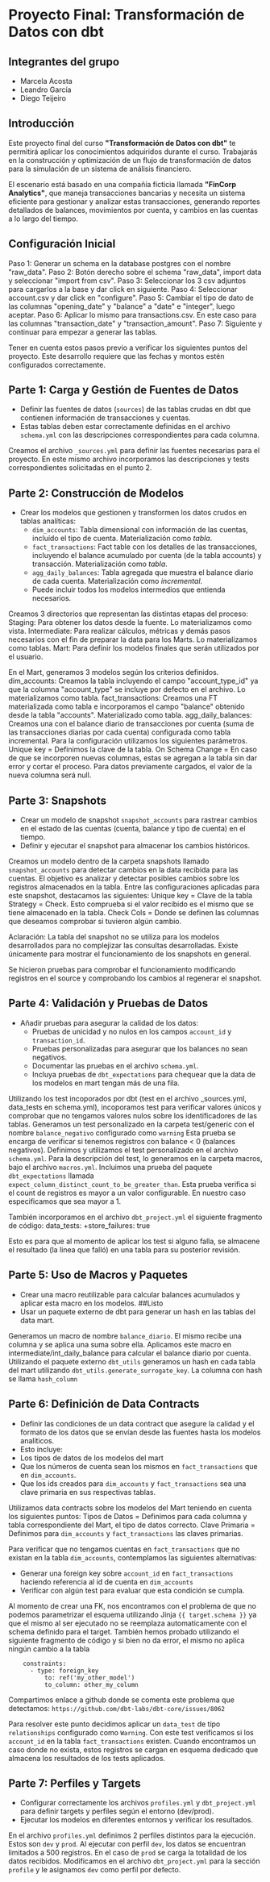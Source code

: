 # Proyecto Final: Transformación de Datos con dbt

## Integrantes del grupo

- Marcela Acosta
- Leandro García
- Diego Teijeiro

## Introducción

Este proyecto final del curso **"Transformación de Datos con dbt"** te permitirá aplicar los conocimientos adquiridos durante el curso. Trabajarás en la construcción y optimización de un flujo de transformación de datos para la simulación de un sistema de análisis financiero.

El escenario está basado en una compañía ficticia llamada **"FinCorp Analytics"**, que maneja transacciones bancarias y necesita un sistema eficiente para gestionar y analizar estas transacciones, generando reportes detallados de balances, movimientos por cuenta, y cambios en las cuentas a lo largo del tiempo.

## Configuración Inicial

Paso 1: Generar un schema en la database postgres con el nombre "raw_data".
Paso 2: Botón derecho sobre el schema "raw_data", import data y seleccionar "import from csv".
Paso 3: Seleccionar los 3 csv adjuntos para cargarlos a la base y dar click en siguiente.
Paso 4: Seleccionar account.csv y dar click en "configure".
Paso 5: Cambiar el tipo de dato de las columnas "opening_date" y "balance" a "date" e "integer", luego aceptar.
Paso 6: Aplicar lo mismo para transactions.csv. En este caso para las columnas "transaction_date" y "transaction_amount".
Paso 7: Siguiente y continuar para empezar a generar las tablas.

Tener en cuenta estos pasos previo a verificar los siguientes puntos del proyecto.
Este desarrollo requiere que las fechas y montos estén configurados correctamente.

## Parte 1: **Carga y Gestión de Fuentes de Datos**
   - Definir las fuentes de datos (`sources`) de las tablas crudas en dbt que contienen información de transacciones y cuentas.
   - Estas tablas deben estar correctamente definidas en el archivo `schema.yml` con las descripciones correspondientes para cada columna.

Creamos el archivo `_sources.yml` para definir las fuentes necesarias para el proyecto.
En este mismo archivo incorporamos las descripciones y tests correspondientes solicitadas en el punto 2.

## Parte 2: **Construcción de Modelos**
   - Crear los modelos que gestionen y transformen los datos crudos en tablas analíticas:
     - `dim_accounts`: Tabla dimensional con información de las cuentas, incluído el tipo de cuenta. Materialización como _tabla_.
     - `fact_transactions`: Fact table con los detalles de las transacciones, incluyendo el balance acumulado por cuenta (de la tabla accounts) y transacción. Materialización como _tabla_.
     - `agg_daily_balances`: Tabla agregada que muestra el balance diario de cada cuenta. Materialización como _incremental_.
     - Puede incluir todos los modelos intermedios que entienda necesarios.

Creamos 3 directorios que representan las distintas etapas del proceso:
  Staging: Para obtener los datos desde la fuente. Lo materializamos como vista.
  Intermediate: Para realizar cálculos, métricas y demás pasos necesarios con el fin de preparar la data para los Marts. Lo materializamos como tablas.
  Mart: Para definir los modelos finales que serán utilizados por el usuario.

En el Mart, generamos 3 modelos según los criterios definidos.
  dim_accounts: Creamos la tabla incluyendo el campo "account_type_id" ya que la columna "account_type" se incluye por defecto en el archivo. Lo materializamos como tabla.
  fact_transactions: Creamos una FT materializada como tabla e incorporamos el campo "balance" obtenido desde la tabla "accounts". Materializado como tabla.
  agg_daily_balances: Creamos una con el balance diario de transacciones por cuenta (suma de las transacciones diarias por cada cuenta) configurada como tabla incremental.
  Para la configuración utilizamos los siguientes parámetros.
  Unique key = Definimos la clave de la tabla.
  On Schema Change = En caso de que se incorporen nuevas columnas, estas se agregan a la tabla sin dar error y cortar el proceso. Para datos previamente cargados, el valor de la nueva columna será null.

## Parte 3: **Snapshots**
   - Crear un modelo de snapshot `snapshot_accounts` para rastrear cambios en el estado de las cuentas (cuenta, balance y tipo de cuenta) en el tiempo.
   - Definir y ejecutar el snapshot para almacenar los cambios históricos.

Creamos un modelo dentro de la carpeta snapshots llamado `snapshot_accounts` para detectar cambios en la data recibida para las cuentas. El objetivo es analizar y detectar posibles    cambios sobre los registros almacenados en la tabla.
Entre las configuraciones aplicadas para este snapshot, destacamos las siguientes:
Unique key = Clave de la tabla
Strategy = Check. Esto comprueba si el valor recibido es el mismo que se tiene almacenado en la tabla.
Check Cols = Donde se definen las columnas que deseamos comprobar si tuvieron algún cambio.

Aclaración: La tabla del snapshot no se utiliza para los modelos desarrollados para no complejizar las consultas desarrolladas. Existe únicamente para mostrar el funcionamiento de los snapshots en general.

Se hicieron pruebas para comprobar el funcionamiento modificando registros en el source y comprobando los cambios al regenerar el snapshot.

## Parte 4: **Validación y Pruebas de Datos**
   - Añadir pruebas para asegurar la calidad de los datos:
     - Pruebas de unicidad y no nulos en los campos `account_id` y `transaction_id`.
     - Pruebas personalizadas para asegurar que los balances no sean negativos.
     - Documentar las pruebas en el archivo `schema.yml`.
     - Incluya pruebas de `dbt_expectations` para chequear que la data de los modelos en mart tengan más de una fila.

Utilizando los test incoporados por dbt (test en el archivo \_sources.yml, data_tests en schema.yml), incoporamos test para verificar valores únicos y comprobar que no tengamos valores nulos sobre los identificadores de las tablas.
Generamos un test personalizado en la carpeta test/generic con el nombre `balance_negativo` configurado como `warning` Esta prueba se encarga de verificar si tenemos registros con balance < 0 (balances negativos).
Definimos y utilizamos el test personalizado en el archivo `schema.yml`. Para la descripción del test, lo generamos en la carpeta macros, bajo el archivo `macros.yml`.
Incluimos una prueba del paquete `dbt_expectations` llamada `expect_column_distinct_count_to_be_greater_than`. Esta prueba verifica si el count de registros es mayor a un valor configurable. En nuestro caso especificamos que sea mayor a 1.

También incorporamos en el archivo `dbt_project.yml` el siguiente fragmento de código:
data_tests:
+store_failures: true

Esto es para que al momento de aplicar los test si alguno falla, se almacene el resultado (la linea que falló) en una tabla para su posterior revisión.

## Parte 5: **Uso de Macros y Paquetes**
   - Crear una macro reutilizable para calcular balances acumulados y aplicar esta macro en los modelos. ##Listo
   - Usar un paquete externo de dbt para generar un hash en las tablas del data mart.

Generamos un macro de nombre `balance_diario`. El mismo recibe una columna y se aplica una suma sobre ella. Aplicamos este macro en intermediate/int_daily_balance
para calcular el balance diario por cuenta.
Utilizando el paquete externo `dbt_utils` generamos un hash en cada tabla del mart utilizando `dbt_utils.generate_surrogate_key`. La columna con hash se llama `hash_column`

## Parte 6: **Definición de Data Contracts**
   - Definir las condiciones de un data contract que asegure la calidad y el formato de los datos que se envían desde las fuentes hasta los modelos analíticos.
   - Esto incluye:
   - Los tipos de datos de los modelos del mart
   - Que los números de cuenta sean los mismos en `fact_transactions` que en `dim_accounts`.
   - Que los ids creados para `dim_accounts` y `fact_transactions` sea una clave primaria en sus respectivas tablas.

Utilizamos data contracts sobre los modelos del Mart teniendo en cuenta los siguientes puntos:
Tipos de Datos = Definimos para cada columna y tabla correspondiente del Mart, el tipo de datos correcto.
Clave Primaria = Definimos para `dim_accounts` y `fact_transactions` las claves primarias.

Para verificar que no tengamos cuentas en `fact_transactions` que no existan en la tabla `dim_accounts`, contemplamos las siguientes alternativas:

- Generar una foreign key sobre `account_id` en `fact_transactions` haciendo referencia al id de cuenta en `dim_accounts`
- Verificar con algún test para evaluar que esta condición se cumpla.

Al momento de crear una FK, nos encontramos con el problema de que no podemos parametrizar el esquema utilizando Jinja `{{ target.schema }}` ya que el mismo al ser ejecutado
no se reemplaza automaticamente con el schema definido para el target.
También hemos probado utilizando el siguiente fragmento de código y si bien no da error, el mismo no aplica ningún cambio a la tabla

        constraints:
          - type: foreign_key
              to: ref('my_other_model')
              to_column: other_my_column

Compartimos enlace a github donde se comenta este problema que detectamos:
`https://github.com/dbt-labs/dbt-core/issues/8062`

Para resolver este punto decidimos aplicar un `data_test` de tipo `relationships` configurado como `Warning`. Con este test verificamos si los `account_id` en
la tabla `fact_transactions` existen. Cuando encontramos un caso donde no exista, estos registros se cargan en esquema dedicado que almacena los resultados de los tests aplicados.

## Parte 7: **Perfiles y Targets**
   - Configurar correctamente los archivos `profiles.yml` y `dbt_project.yml` para definir targets y perfiles según el entorno (dev/prod).
   - Ejecutar los modelos en diferentes entornos y verificar los resultados.

En el archivo `profiles.yml` definimos 2 perfiles distintos para la ejecución. Estos son `dev` y `prod`.
Al ejecutar con perfil `dev`, los datos se encuentran limitados a 500 registros. En el caso de `prod` se carga la totalidad de los datos recibidos.
Modificamos en el archivo `dbt_project.yml` para la sección `profile` y le asignamos `dev` como perfil por defecto.
